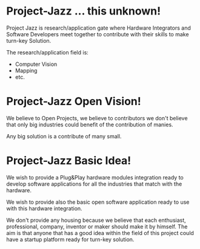 # Project-Jazz ... this unknown!
Project Jazz is research/application gate where Hardware Integrators and Software Developers meet together to contribute with their skills to make turn-key Solution.

The research/application field is:
- Computer Vision
- Mapping
- etc.

# Project-Jazz Open Vision!
We believe to Open Projects, we believe to contributors we don't believe that only big industries could benefit of the contribution of manies.

Any big solution is a contribute of many small.

# Project-Jazz Basic Idea!
We wish to provide a Plug&Play hardware modules integration ready to develop software applications for all the industries that match with the hardware.

We wish to provide also the basic open software application ready to use with this hardware integration.

We don't provide any housing because we believe that each enthusiast, professional, company, inventor or maker should make it by himself. The aim is that anyone that has a good idea within the field of this project could have a startup platform ready for turn-key solution.

